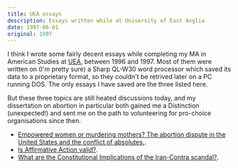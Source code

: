 ```yaml
---
title: UEA essays
description: Essays written while at University of East Anglia
date: 1997-06-01
original: 1997
---
```

I think I wrote some fairly decent essays while completing my MA in American Studies at [UEA](https://www.uea.ac.uk), between 1996 and 1997. Most of them were written on (I'm pretty sure) a Sharp QL-W30 word processor which saved its data to a proprietary format, so they couldn't be retrived later on a PC running DOS. The only essays I have saved are the three listed here.

But these three topics are still heated discussions today, and my dissertation on abortion in particular both gained me a Distinction (unexpected!) and sent me on the path to volunteering for pro-choice organisations since then.

* <a href="../docs/AbortionDissertation.pdf">Empowered women or murdering mothers? The abortion dispute in the United States and the conflict of absolutes.</a>.
* <a href="../docs/AffirmativeAction.pdf">Is Affirmative Action valid?</a>.
* <a href="../docs/IranContra.pdf">What are the Constitutional Implications of the Iran-Contra scandal?</a>.